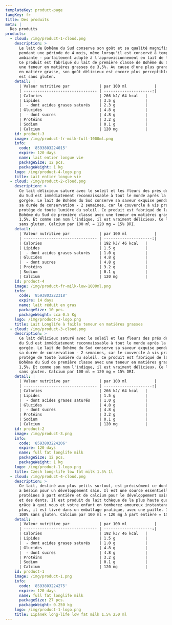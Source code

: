 ```yaml
---
templateKey: product-page
langKey: fr
title: Des produits
meta: |
  Des produits
products:
  - cloud: /img/product-1-cloud.png
    description: >
      Le lait de Bohême du Sud conserve son goût et sa qualité magnifiques
      pendant une période de 4 mois, même lorsqu'il est conservé à température
      ambiante - parfaitement adapté à l'approvisionnement en lait de la route.
      Ce produit est fabriqué du lait de première classe de Bohême du Sud, avec
      une teneur en matières grasses de 3,5%. Au cause d'une plus grande teneur
      en matière grasse, son goût délicieux est encore plus perceptible. Ce lait
      est sans gluten.
    detail: |
      | Valeur nutritive par             | par 100 ml            |
      | -------------------------------- | ---------------------:|
      | Calories                         | 266 kJ/ 64 kcal   |
      | Lipides                          | 3.5 g             |
      |  - dont acides grases saturés    | 2.3 g             |
      | Glucides                         | 4.8 g             |
      |  - dont sucres                   | 4.8 g             |
      | Protéins                         | 3.2 g             |
      | Sodium                           | 0.1 g             |
      | Calcium                          | 120 mg            |
    id: product-3
    image: /img/product-fr-milk-full-1000ml.png
    info:
      code: '8593803224015'
      expire: 120 days
      name: lait entier longue vie
      packageSize: 12 pcs.
      packageWeight: 1 kg
    logo: /img/product-4-logo.png
    title: Lait entier longue vie
  - cloud: /img/product-2-cloud.png
    description: >
      Ce lait délicieux saturé avec le soleil et les fleurs des prés de Bohême
      du Sud est immédiatement reconnaissable à tout le monde après la première
      gorgée. Le lait de Bohême du Sud conserve sa saveur exquise pendant toute
      sa durée de conservation - 2 semaines, car le couvercle à vis pratique le
      protège de toute lumière du soleil. Ce produit est fabriqué de lait de
      Bohême du Sud de première classe avec une teneur en matières grasses de
      1,5%. Et comme son nom l'indique, il est vraiment délicieux. Ce lait est
      sans gluten. Calcium par 100 ml = 120 mg = 15% DRI.
    detail: |
      | Valeur nutritive par             | par 100 ml            |
      | -------------------------------- | ---------------------:|
      | Calories                         | 192 kJ/ 46 kcal   |
      | Lipides                          | 1.5 g             |
      |  - dont acides grases saturés    | 1.0 g             |
      | Glucides                         | 4.8 g             |
      |  - dont sucres                   | 4.8 g             |
      | Protéins                         | 3.2 g             |
      | Sodium                           | 0.1 g             |
      | Calcium                          | 120 mg            |
    id: product-4
    image: /img/product-fr-milk-low-1000ml.png
    info:
      code: '8593803222318'
      expire: 14 days
      name: lait réduit en gras
      packageSize: 10 pcs.
      packageWeight: cca 0.5 Kg
    logo: /img/product-2-logo.png
    title: Lait Longlife à faible teneur en matières grasses
  - cloud: /img/product-3-cloud.png
    description: >
      Ce lait délicieux saturé avec le soleil et les fleurs des prés de Bohême
      du Sud est immédiatement reconnaissable à tout le monde après la première
      gorgée. Le lait de Bohême du Sud conserve sa saveur exquise pendant toute
      sa durée de conservation - 2 semaines, car le couvercle à vis pratique le
      protège de toute lumière du soleil. Ce produit est fabriqué de lait de
      Bohême du Sud de première classe avec une teneur en matières grasses de
      1,5%. Et comme son nom l'indique, il est vraiment délicieux. Ce lait est
      sans gluten. Calcium par 100 ml = 120 mg = 15% DRI.
    detail: |
      | Valeur nutritive par             | par 100 ml            |
      | -------------------------------- | ---------------------:|
      | Calories                         | 266 kJ/ 64 kcal   |
      | Lipides                          | 1.5 g             |
      |  - dont acides grases saturés    | 1.0 g             |
      | Glucides                         | 4.8 g             |
      |  - dont sucres                   | 4.8 g             |
      | Protéins                         | 3.2 g             |
      | Sodium                           | 0.1 g             |
      | Calcium                          | 120 mg            |
    id: product-2
    image: /img/product-3.png
    info:
      code: '8593803224206'
      expire: 120 days
      name: full fat longlife milk
      packageSize: 12 pcs.
      packageWeight: 1 kg
    logo: /img/product-1-logo.png
    title: Czech long-life low fat milk 1.5% 1l
  - cloud: /img/product-4-cloud.png
    description: >
      Ce lait, destiné aux plus petits surtout, est précisément ce dont le corps
      a besoin pour un développement sain. Il est une source essentielle de
      protéines à part entière et de calcium pour le développement sain des os
      et des dents. Il est produit du lait tchèque de la plus haute qualité,
      grâce à quoi vous et votre enfant en tomberez amoureux instantanément. De
      plus, il est livré dans un emballage pratique, avec une paille. Il est
      100% sans gluten. Calcium par 100 ml = 120 mg à part entière = 15% DRI.
    detail: |
      | Valeur nutritive par             | par 100 ml            |
      | -------------------------------- | ---------------------:|
      | Calories                         | 192 kJ/ 46 kcal   |
      | Lipides                          | 1.5 g             |
      |  - dont acides grases saturés    | 1.0 g             |
      | Glucides                         | 4.8 g             |
      |  - dont sucres                   | 4.8 g             |
      | Protéins                         | 3.2 g             |
      | Sodium                           | 0.1 g             |
      | Calcium                          | 120 mg            |
    id: product-1
    image: /img/product-1.png
    info:
      code: '8593803224275'
      expire: 120 days
      name: full fat longlife milk
      packageSize: 27 pcs.
      packageWeight: 0.250 kg
    logo: /img/product-1-logo.png
    title: Lipánek long-life low fat milk 1.5% 250 ml
---
```


